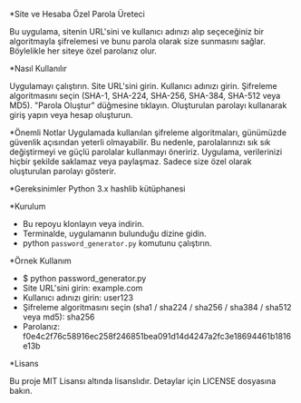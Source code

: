 *Site ve Hesaba Özel Parola Üreteci

Bu uygulama, sitenin URL'sini ve kullanıcı adınızı alıp seçeceğiniz bir algoritmayla şifrelemesi ve bunu parola olarak size sunmasını sağlar. Böylelikle her siteye özel parolanız olur.

*Nasıl Kullanılır

Uygulamayı çalıştırın.
Site URL'sini girin.
Kullanıcı adınızı girin.
Şifreleme algoritmasını seçin (SHA-1, SHA-224, SHA-256, SHA-384, SHA-512 veya MD5).
"Parola Oluştur" düğmesine tıklayın.
Oluşturulan parolayı kullanarak giriş yapın veya hesap oluşturun.

*Önemli Notlar
Uygulamada kullanılan şifreleme algoritmaları, günümüzde güvenlik açısından yeterli olmayabilir. Bu nedenle, parolalarınızı sık sık değiştirmeyi ve güçlü parolalar kullanmayı öneririz.
Uygulama, verilerinizi hiçbir şekilde saklamaz veya paylaşmaz. Sadece size özel olarak oluşturulan parolayı gösterir.

*Gereksinimler
Python 3.x
hashlib kütüphanesi

*Kurulum
- Bu repoyu klonlayın veya indirin.
- Terminalde, uygulamanın bulunduğu dizine gidin.
- python `password_generator.py` komutunu çalıştırın.

*Örnek Kullanım

- $ python password_generator.py
- Site URL'sini girin: example.com
- Kullanıcı adınızı girin: user123
- Şifreleme algoritmasını seçin (sha1 / sha224 / sha256 / sha384 / sha512 veya md5): sha256
- Parolanız: f0e4c2f76c58916ec258f246851bea091d14d4247a2fc3e18694461b1816e13b

*Lisans

Bu proje MIT Lisansı altında lisanslıdır. Detaylar için LICENSE dosyasına bakın.

